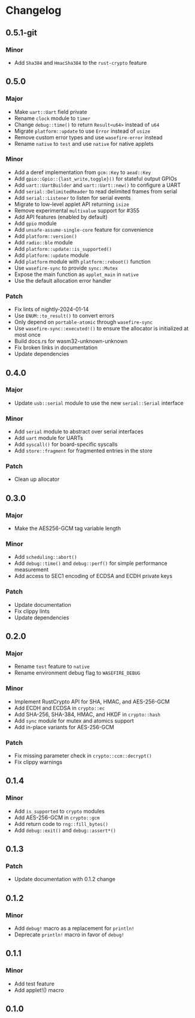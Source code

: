 # Changelog

## 0.5.1-git

### Minor

- Add `Sha384` and `HmacSha384` to the `rust-crypto` feature

## 0.5.0

### Major

- Make `uart::Uart` field private
- Rename `clock` module to `timer`
- Change `debug::time()` to return `Result<u64>` instead of `u64`
- Migrate `platform::update` to use `Error` instead of `usize`
- Remove custom error types and use `wasefire-error` instead
- Rename `native` to `test` and use `native` for native applets

### Minor

- Add a deref implementation from `gcm::Key` to `aead::Key`
- Add `gpio::Gpio::{last_write,toggle}()` for stateful output GPIOs
- Add `uart::UartBuilder` and `uart::Uart::new()` to configure a UART
- Add `serial::DelimitedReader` to read delimited frames from serial
- Add `serial::Listener` to listen for serial events
- Migrate to low-level applet API returning `isize`
- Remove experimental `multivalue` support for #355
- Add API features (enabled by default)
- Add `gpio` module
- Add `unsafe-assume-single-core` feature for convenience
- Add `platform::version()`
- Add `radio::ble` module
- Add `platform::update::is_supported()`
- Add `platform::update` module
- Add `platform` module with `platform::reboot()` function
- Use `wasefire-sync` to provide `sync::Mutex`
- Expose the main function as `applet_main` in `native`
- Use the default allocation error handler

### Patch

- Fix lints of nightly-2024-01-14
- Use `ENUM::to_result()` to convert errors
- Only depend on `portable-atomic` through `wasefire-sync`
- Use `wasefire-sync::executed!()` to ensure the allocator is initialized at
  most once
- Build docs.rs for wasm32-unknown-unknown
- Fix broken links in documentation
- Update dependencies

## 0.4.0

### Major

- Update `usb::serial` module to use the new `serial::Serial` interface

### Minor

- Add `serial` module to abstract over serial interfaces
- Add `uart` module for UARTs
- Add `syscall()` for board-specific syscalls
- Add `store::fragment` for fragmented entries in the store

### Patch

- Clean up allocator

## 0.3.0

### Major

- Make the AES256-GCM tag variable length

### Minor

- Add `scheduling::abort()`
- Add `debug::time()` and `debug::perf()` for simple performance measurement
- Add access to SEC1 encoding of ECDSA and ECDH private keys

### Patch

- Update documentation
- Fix clippy lints
- Update dependencies

## 0.2.0

### Major

- Rename `test` feature to `native`
- Rename environment debug flag to `WASEFIRE_DEBUG`

### Minor

- Implement RustCrypto API for SHA, HMAC, and AES-256-GCM
- Add ECDH and ECDSA in `crypto::ec`
- Add SHA-256, SHA-384, HMAC, and HKDF in `crypto::hash`
- Add `sync` module for mutex and atomics support
- Add in-place variants for AES-256-GCM

### Patch

- Fix missing parameter check in `crypto::ccm::decrypt()`
- Fix clippy warnings

## 0.1.4

### Minor

- Add `is_supported` to `crypto` modules
- Add AES-256-GCM in `crypto::gcm`
- Add return code to `rng::fill_bytes()`
- Add `debug::exit()` and `debug::assert*()`

## 0.1.3

### Patch

- Update documentation with 0.1.2 change

## 0.1.2

### Minor

- Add `debug!` macro as a replacement for `println!`
- Deprecate `println!` macro in favor of `debug!`

## 0.1.1

### Minor

- Add test feature
- Add applet!() macro

## 0.1.0

<!-- Increment to skip CHANGELOG.md test: 25 -->
